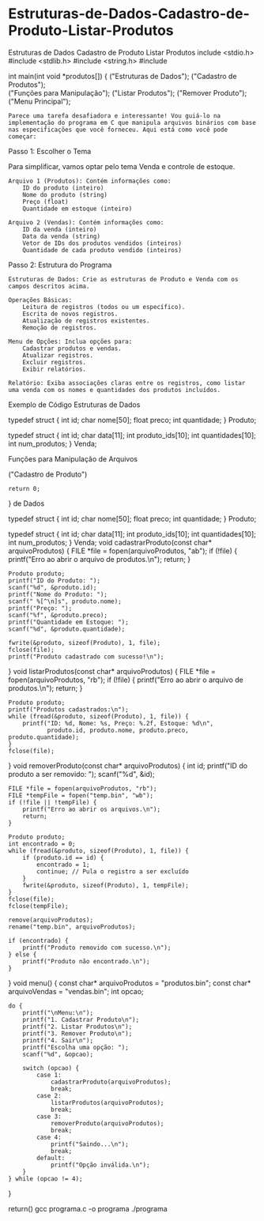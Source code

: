 # Estruturas-de-Dados-Cadastro-de-Produto-Listar-Produtos
Estruturas de Dados Cadastro de Produto Listar Produtos
include <stdio.h>
#include <stdlib.h>
#include <string.h> 
#include<produtos>
 
  int main(int  void *produtos[])
  {
    ("Estruturas de Dados"); 
    ("Cadastro de Produtos");  
    ("Funções para Manipulação"); 
    ("Listar Produtos");
    ("Remover Produto"); 
    ("Menu Principal");
 
    Parece uma tarefa desafiadora e interessante! Vou guiá-lo na implementação do programa em C que manipula arquivos binários com base nas especificações que você forneceu. Aqui está como você pode começar:
Passo 1: Escolher o Tema

Para simplificar, vamos optar pelo tema Venda e controle de estoque.

    Arquivo 1 (Produtos): Contém informações como:
        ID do produto (inteiro)
        Nome do produto (string)
        Preço (float)
        Quantidade em estoque (inteiro)

    Arquivo 2 (Vendas): Contém informações como:
        ID da venda (inteiro)
        Data da venda (string)
        Vetor de IDs dos produtos vendidos (inteiros)
        Quantidade de cada produto vendido (inteiros)

Passo 2: Estrutura do Programa

    Estruturas de Dados: Crie as estruturas de Produto e Venda com os campos descritos acima.

    Operações Básicas:
        Leitura de registros (todos ou um específico).
        Escrita de novos registros.
        Atualização de registros existentes.
        Remoção de registros.

    Menu de Opções: Inclua opções para:
        Cadastrar produtos e vendas.
        Atualizar registros.
        Excluir registros.
        Exibir relatórios.

    Relatório: Exiba associações claras entre os registros, como listar uma venda com os nomes e quantidades dos produtos incluídos.

Exemplo de Código
Estruturas de Dados

typedef struct {
    int id;
    char nome[50];
    float preco;
    int quantidade;
} Produto;

typedef struct {
    int id;
    char data[11];
    int produto_ids[10];
    int quantidades[10];
    int num_produtos;
} Venda;

Funções para Manipulação de Arquivos

("Cadastro de Produto")

    return 0;
  }
   de Dados

typedef struct {
    int id;
    char nome[50];
    float preco;
    int quantidade;
} Produto;

typedef struct {
    int id;
    char data[11];
    int produto_ids[10];
    int quantidades[10];
    int num_produtos;
} Venda;
void cadastrarProduto(const char* arquivoProdutos) {
    FILE *file = fopen(arquivoProdutos, "ab");
    if (!file) {
        printf("Erro ao abrir o arquivo de produtos.\n");
        return;
    }

    Produto produto;
    printf("ID do Produto: ");
    scanf("%d", &produto.id);
    printf("Nome do Produto: ");
    scanf(" %[^\n]s", produto.nome);
    printf("Preço: ");
    scanf("%f", &produto.preco);
    printf("Quantidade em Estoque: ");
    scanf("%d", &produto.quantidade);

    fwrite(&produto, sizeof(Produto), 1, file);
    fclose(file);
    printf("Produto cadastrado com sucesso!\n");
}
void listarProdutos(const char* arquivoProdutos) {
    FILE *file = fopen(arquivoProdutos, "rb");
    if (!file) {
        printf("Erro ao abrir o arquivo de produtos.\n");
        return;
    }

    Produto produto;
    printf("Produtos cadastrados:\n");
    while (fread(&produto, sizeof(Produto), 1, file)) {
        printf("ID: %d, Nome: %s, Preço: %.2f, Estoque: %d\n", 
               produto.id, produto.nome, produto.preco, produto.quantidade);
    }
    fclose(file);
}
void removerProduto(const char* arquivoProdutos) {
    int id;
    printf("ID do produto a ser removido: ");
    scanf("%d", &id);

    FILE *file = fopen(arquivoProdutos, "rb");
    FILE *tempFile = fopen("temp.bin", "wb");
    if (!file || !tempFile) {
        printf("Erro ao abrir os arquivos.\n");
        return;
    }

    Produto produto;
    int encontrado = 0;
    while (fread(&produto, sizeof(Produto), 1, file)) {
        if (produto.id == id) {
            encontrado = 1;
            continue; // Pula o registro a ser excluído
        }
        fwrite(&produto, sizeof(Produto), 1, tempFile);
    }
    fclose(file);
    fclose(tempFile);

    remove(arquivoProdutos);
    rename("temp.bin", arquivoProdutos);

    if (encontrado) {
        printf("Produto removido com sucesso.\n");
    } else {
        printf("Produto não encontrado.\n");
    }
}
void menu() {
    const char* arquivoProdutos = "produtos.bin";
    const char* arquivoVendas = "vendas.bin";
    int opcao;

    do {
        printf("\nMenu:\n");
        printf("1. Cadastrar Produto\n");
        printf("2. Listar Produtos\n");
        printf("3. Remover Produto\n");
        printf("4. Sair\n");
        printf("Escolha uma opção: ");
        scanf("%d", &opcao);

        switch (opcao) {
            case 1:
                cadastrarProduto(arquivoProdutos);
                break;
            case 2:
                listarProdutos(arquivoProdutos);
                break;
            case 3:
                removerProduto(arquivoProdutos);
                break;
            case 4:
                printf("Saindo...\n");
                break;
            default:
                printf("Opção inválida.\n");
        }
    } while (opcao != 4);
}
 
 return() 
gcc programa.c -o programa
./programa   
